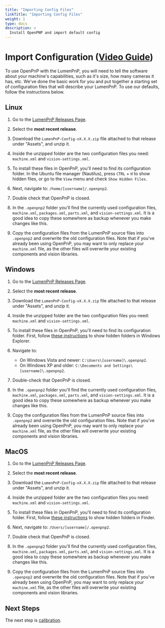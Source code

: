 ```yaml
---
title: "Importing Config Files"
linkTitle: "Importing Config Files"
weight: 1
type: docs
description: >
  Install OpenPNP and import default config
---
```


# Import Configuration ([Video Guide](https://youtu.be/DUt_FHVjnwY?si=TI5k7xmZR0c6S1o4&t=236))

To use OpenPnP with the LumenPnP, you will need to tell the software about your machine's capabilities, such as it's size, how many cameras it has, etc. We've done the basic work for you and put together a starting set of configuration files that will describe your LumenPnP. To use our defaults, follow the instructions below.

## Linux

1. Go to the [LumenPnP Releases Page](https://github.com/opulo-inc/lumenpnp/releases).

2. Select the **most recent release**.

3. Download the `LumenPnP-Config-vX.X.X.zip` file attached to that release under "Assets", and unzip it.

4. Inside the unzipped folder are the two configuration files you need: `machine.xml` and `vision-settings.xml`.

5. To install these files in OpenPnP, you'll need to find its configuration folder. In the Ubuntu file manager (Nautilus), press `CTRL` + `H` to show hidden files, or go to the `View` menu and check `Show Hidden Files`.

6. Next, navigate to: `/home/[username]/.openpnp2`.
  
7. Double check that OpenPnP is closed.

8. In the `.openpnp2` folder you'll find the currently used configuration files, `machine.xml`, `packages.xml`, `parts.xml`, and `vision-settings.xml`. It is a good idea to copy these somewhere as backup whenever you make changes like this.

9. Copy the configuration files from the LumenPnP source files into `.openpnp2` and overwrite the old configuration files. Note that if you've already been using OpenPnP, you may want to only replace your `machine.xml` file, as the other files will overwrite your existing components and vision libraries.

## Windows

1. Go to the [LumenPnP Releases Page](https://github.com/opulo-inc/lumenpnp/releases).

2. Select the **most recent release**.

3. Download the `LumenPnP-Config-vX.X.X.zip` file attached to that release under "Assets", and unzip it.

4. Inside the unzipped folder are the two configuration files you need: `machine.xml` and `vision-settings.xml`.

5. To install these files in OpenPnP, you'll need to find its configuration folder. First, follow [these instructions](https://support.microsoft.com/en-us/windows/show-hidden-files-0320fe58-0117-fd59-6851-9b7f9840fdb2) to show hidden folders in Windows Explorer.

6. Navigate to:
    - On Windows Vista and newer: `C:\Users\[username]\.openpnp2`.
    - On Windows XP and older: `C:\Documents and Settings\[username]\.openpnp2`.
  
7. Double-check that OpenPnP is closed.

8. In the `.openpnp2` folder you'll find the currently used configuration files, `machine.xml`, `packages.xml`, `parts.xml`, and `vision-settings.xml`. It is a good idea to copy these somewhere as backup whenever you make changes like this.

9. Copy the configuration files from the LumenPnP source files into `.openpnp2` and overwrite the old configuration files. Note that if you've already been using OpenPnP, you may want to only replace your `machine.xml` file, as the other files will overwrite your existing components and vision libraries.

## MacOS

1. Go to the [LumenPnP Releases Page](https://github.com/opulo-inc/lumenpnp/releases).

2. Select the **most recent release**.

3. Download the `LumenPnP-Config-vX.X.X.zip` file attached to that release under "Assets", and unzip it.

4. Inside the unzipped folder are the two configuration files you need: `machine.xml` and `vision-settings.xml`.

5. To install these files in OpenPnP, you'll need to find its configuration folder. First, follow [these instructions](https://www.macworld.com/article/671158/how-to-show-hidden-files-on-a-mac.html) to show hidden folders in Finder.

6. Next, navigate to: `/Users/[username]/.openpnp2`.
  
7. Double check that OpenPnP is closed.

8. In the `.openpnp2` folder you'll find the currently used configuration files, `machine.xml`, `packages.xml`, `parts.xml`, and `vision-settings.xml`. It is a good idea to copy these somewhere as backup whenever you make changes like this.

9. Copy the configuration files from the LumenPnP source files into `.openpnp2` and overwrite the old configuration files. Note that if you've already been using OpenPnP, you may want to only replace your `machine.xml` file, as the other files will overwrite your existing components and vision libraries.

## Next Steps

The next step is [calibration](../../calibration/).
